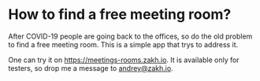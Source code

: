# How to find a free meeting room?

After COVID-19 people are going back to the offices, so do the old problem to find a free meeting
room. This is a simple app that trys to address it.

One can try it on https://meetings-rooms.zakh.io. It is available only for testers, so drop me a
message to andrey@zakh.io.
